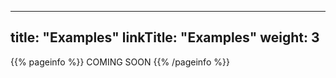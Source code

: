 
---
title: "Examples"
linkTitle: "Examples"
weight: 3
---

{{% pageinfo %}}
COMING SOON
{{% /pageinfo %}}

